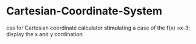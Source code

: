 # Cartesian-Coordinate-System
css for Cartesian coordinate calculator 
stimulating a case of the f(x) =x-3;
display the x and y cordination
